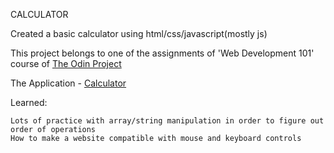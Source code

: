 CALCULATOR



Created a basic calculator using html/css/javascript(mostly js)

This project belongs to one of the assignments of 'Web Development 101' course of [The Odin Project](https://www.theodinproject.com)



The Application - [Calculator](https://arindam-7.github.io/Calculator/)



Learned:

    Lots of practice with array/string manipulation in order to figure out order of operations
    How to make a website compatible with mouse and keyboard controls



